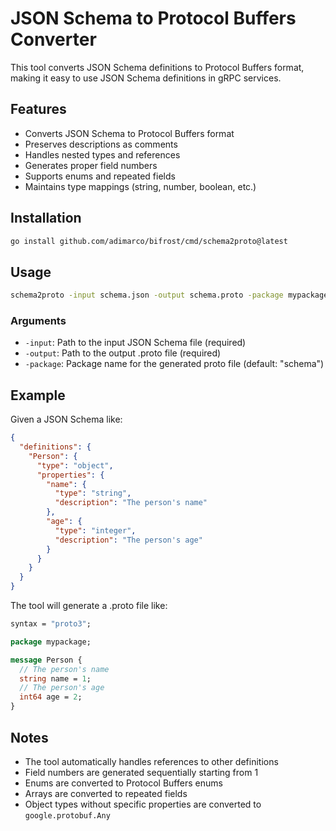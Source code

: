 # JSON Schema to Protocol Buffers Converter

This tool converts JSON Schema definitions to Protocol Buffers format, making it easy to use JSON Schema definitions in gRPC services.

## Features

- Converts JSON Schema to Protocol Buffers format
- Preserves descriptions as comments
- Handles nested types and references
- Generates proper field numbers
- Supports enums and repeated fields
- Maintains type mappings (string, number, boolean, etc.)

## Installation

```bash
go install github.com/adimarco/bifrost/cmd/schema2proto@latest
```

## Usage

```bash
schema2proto -input schema.json -output schema.proto -package mypackage
```

### Arguments

- `-input`: Path to the input JSON Schema file (required)
- `-output`: Path to the output .proto file (required)
- `-package`: Package name for the generated proto file (default: "schema")

## Example

Given a JSON Schema like:

```json
{
  "definitions": {
    "Person": {
      "type": "object",
      "properties": {
        "name": {
          "type": "string",
          "description": "The person's name"
        },
        "age": {
          "type": "integer",
          "description": "The person's age"
        }
      }
    }
  }
}
```

The tool will generate a .proto file like:

```protobuf
syntax = "proto3";

package mypackage;

message Person {
  // The person's name
  string name = 1;
  // The person's age
  int64 age = 2;
}
```

## Notes

- The tool automatically handles references to other definitions
- Field numbers are generated sequentially starting from 1
- Enums are converted to Protocol Buffers enums
- Arrays are converted to repeated fields
- Object types without specific properties are converted to `google.protobuf.Any` 